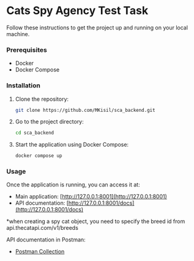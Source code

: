 # Cats Spy Agency Test Task

Follow these instructions to get the project up and running on your local machine.

### Prerequisites

- Docker
- Docker Compose

### Installation

1. Clone the repository:
    ```bash
    git clone https://github.com/MKisil/sca_backend.git
    ```

2. Go to the project directory:
    ```bash
    cd sca_backend
    ```

3. Start the application using Docker Compose:
    ```bash
    docker compose up
    ```

### Usage

Once the application is running, you can access it at:

- Main application: [http://127.0.0.1:8001](http://127.0.0.1:8001)
- API documentation: [http://127.0.0.1:8001/docs](http://127.0.0.1:8001/docs)

*when creating a spy cat object, you need to specify the breed id from api.thecatapi.com/v1/breeds

API documentation in Postman:
- [Postman Collection](https://www.postman.com/material-administrator-77647726/public-workspace/collection/b3zmdw4/spy-cats-agency?action=share&creator=25945130)


